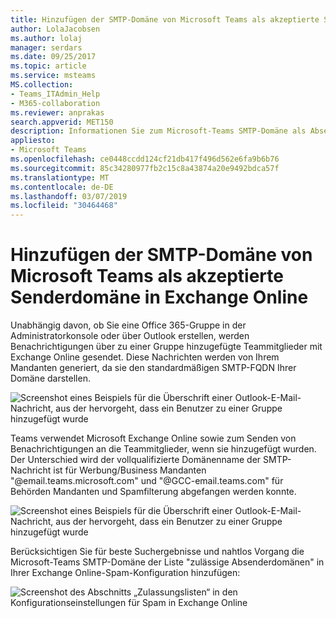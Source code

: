 ```yaml
---
title: Hinzufügen der SMTP-Domäne von Microsoft Teams als akzeptierte Senderdomäne in Exchange Online
author: LolaJacobsen
ms.author: lolaj
manager: serdars
ms.date: 09/25/2017
ms.topic: article
ms.service: msteams
MS.collection:
- Teams_ITAdmin_Help
- M365-collaboration
ms.reviewer: anprakas
search.appverid: MET150
description: Informationen Sie zum Microsoft-Teams SMTP-Domäne als Absenderdomäne zulässigen in Exchange Online zusätzliche zum Senden von Benachrichtigungen an die Teammitglieder.
appliesto:
- Microsoft Teams
ms.openlocfilehash: ce0448ccdd124cf21db417f496d562e6fa9b6b76
ms.sourcegitcommit: 85c34280977fb2c15c8a43874a20e9492bdca57f
ms.translationtype: MT
ms.contentlocale: de-DE
ms.lasthandoff: 03/07/2019
ms.locfileid: "30464468"
---
```

<a name="add-the-microsoft-teams-smtp-domain-as-an-allowed-sender-domain-in-exchange-online"></a>Hinzufügen der SMTP-Domäne von Microsoft Teams als akzeptierte Senderdomäne in Exchange Online 
=============================================================================

Unabhängig davon, ob Sie eine Office 365-Gruppe in der Administratorkonsole oder über Outlook erstellen, werden Benachrichtigungen über zu einer Gruppe hinzugefügte Teammitglieder mit Exchange Online gesendet. Diese Nachrichten werden von Ihrem Mandanten generiert, da sie den standardmäßigen SMTP-FQDN Ihrer Domäne darstellen.

![Screenshot eines Beispiels für die Überschrift einer Outlook-E-Mail-Nachricht, aus der hervorgeht, dass ein Benutzer zu einer Gruppe hinzugefügt wurde](media/Add_the_Microsoft_Teams_SMTP_domain_as_an_accepted_domain_in_Exchange_Online_image1.jpg)

Teams verwendet Microsoft Exchange Online sowie zum Senden von Benachrichtigungen an die Teammitglieder, wenn sie hinzugefügt wurden. Der Unterschied wird der vollqualifizierte Domänenname der SMTP-Nachricht ist für Werbung/Business Mandanten "@email.teams.microsoft.com" und "@GCC-email.teams.com" für Behörden Mandanten und Spamfilterung abgefangen werden konnte.

![Screenshot eines Beispiels für die Überschrift einer Outlook-E-Mail-Nachricht, aus der hervorgeht, dass ein Benutzer zu einer Gruppe hinzugefügt wurde](media/Add_the_Microsoft_Teams_SMTP_domain_as_an_accepted_domain_in_Exchange_Online_image2.jpg)

Berücksichtigen Sie für beste Suchergebnisse und nahtlos Vorgang die Microsoft-Teams SMTP-Domäne der Liste "zulässige Absenderdomänen" in Ihrer Exchange Online-Spam-Konfiguration hinzufügen:

![Screenshot des Abschnitts „Zulassungslisten“ in den Konfigurationseinstellungen für Spam in Exchange Online](media/Add_the_Microsoft_Teams_SMTP_domain_as_an_accepted_domain_in_Exchange_Online_image3.png)
